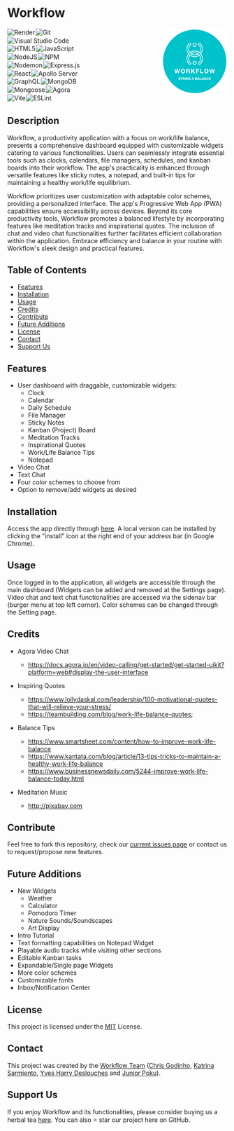 # Workflow

<a href="https://workflow-oj8s.onrender.com/">
  <img src="./client/public/readme_logo.png" height="150px" align="right" />
</a>

<style>
  div a {
    text-decoration: none;
  }
</style>

<div style="display: flex; flex-wrap: wrap; width: 35%">

<a href="https://render.com" style="text-decoration: none; margin-right: 1%; margin-bottom: 1%">
  <img alt="Render" src="https://img.shields.io/badge/Render-grey?style=for-the-badge&logo=render&logoColor=46E3B7">
</a>

<a href="https://git-scm.com/" style="text-decoration: none; margin-right: 1%; margin-bottom: 1%">
  <img alt="Git" src="https://img.shields.io/badge/Git-grey?style=for-the-badge&logo=git&logoColor=F05032">
</a>

<a href="https://code.visualstudio.com/" style="text-decoration: none; margin-right: 1%; margin-bottom: 1%">
  <img alt="Visual Studio Code" src="https://img.shields.io/badge/Visual_Studio_Code-grey?style=for-the-badge&logo=visual-studio-code&logoColor=007ACC">
</a>

<a href="https://developer.mozilla.org/en-US/docs/Web/Guide/HTML/HTML5" style="text-decoration: none; margin-right: 1%; margin-bottom: 1%">
  <img alt="HTML5" src="https://img.shields.io/badge/HTML5-grey?style=for-the-badge&logo=html5&logoColor=E34F26">
</a>

<a href="https://developer.mozilla.org/en-US/docs/Web/JavaScript" style="text-decoration: none; margin-right: 1%; margin-bottom: 1%">
  <img alt="JavaScript" src="https://img.shields.io/badge/JavaScript-grey?style=for-the-badge&logo=javascript">
</a>

<a href="https://nodejs.org/" style="text-decoration: none; margin-right: 1%; margin-bottom: 1%">
  <img alt="NodeJS" src="https://img.shields.io/badge/node.js-grey?style=for-the-badge&logo=node.js&logoColor=339933">
</a>

<a href="https://www.npmjs.com/" style="text-decoration: none; margin-right: 1%; margin-bottom: 1%">
  <img alt="NPM" src="https://img.shields.io/badge/NPM-grey?style=for-the-badge&logo=npm&logoColor=CB3837">
</a>

<a href="https://nodemon.io/" style="text-decoration: none; margin-right: 1%; margin-bottom: 1%">
  <img alt="Nodemon" src="https://img.shields.io/badge/Nodemon-grey?style=for-the-badge&logo=nodemon&logoColor=76D04B">
</a>

<a href="https://expressjs.com/" style="text-decoration: none; margin-right: 1%; margin-bottom: 1%">
  <img alt="Express.js" src="https://img.shields.io/badge/express.js-grey?style=for-the-badge&logo=express&logoColor=000000">
</a>

<a href="https://reactjs.org/" style="text-decoration: none; margin-right: 1%; margin-bottom: 1%">
  <img alt="React" src="https://img.shields.io/badge/React-grey?style=for-the-badge&logo=react&logoColor=61DAFB">
</a>

<a href="https://www.apollographql.com/" style="text-decoration: none; margin-right: 1%; margin-bottom: 1%">
  <img alt="Apollo Server" src="https://img.shields.io/badge/apollo-grey?style=for-the-badge&logo=apollo-graphql&logoColor=311C87">
</a>

<a href="https://graphql.org/" style="text-decoration: none; margin-right: 1%; margin-bottom: 1%">
  <img alt="GraphQL" src="https://img.shields.io/badge/graphql-grey?style=for-the-badge&logo=graphql&logoColor=E10098">
</a>

<a href="https://www.mongodb.com/" style="text-decoration: none; margin-right: 1%; margin-bottom: 1%">
  <img alt="MongoDB" src="https://img.shields.io/badge/mongodb-grey?style=for-the-badge&logo=mongodb&logoColor=47A248">
</a>

<a href="https://mongoosejs.com/" style="text-decoration: none; margin-right: 1%; margin-bottom: 1%">
  <img alt="Mongoose" src="https://img.shields.io/badge/mongoose-grey?style=for-the-badge&logo=mongoose&logoColor=880000">
</a>

<a href="https://www.agora.io/en/" style="text-decoration: none; margin-right: 1%; margin-bottom: 1%">
  <img alt="Agora" src="https://img.shields.io/badge/agora-grey?style=for-the-badge&logo=agora&logoColor=099DFD">
</a>

<a href="https://vitejs.dev/" style="text-decoration: none; margin-right: 1%; margin-bottom: 1%">
  <img alt="Vite" src="https://img.shields.io/badge/vite-grey?style=for-the-badge&logo=vite&logoColor=646CFF">
</a>

<a href="https://eslint.org/" style="text-decoration: none; margin-right: 1%; margin-bottom: 1%">
  <img alt="ESLint" src="https://img.shields.io/badge/ESLint-grey?style=for-the-badge&logo=eslint&logoColor=4B32C3">
</a>

</div>

## Description

Workflow, a productivity application with a focus on work/life balance, presents a comprehensive dashboard equipped with customizable widgets catering to various functionalities. Users can seamlessly integrate essential tools such as clocks, calendars, file managers, schedules, and kanban boards into their workflow. The app's practicality is enhanced through versatile features like sticky notes, a notepad, and built-in tips for maintaining a healthy work/life equilibrium.

Workflow prioritizes user customization with adaptable color schemes, providing a personalized interface. The app's Progressive Web App (PWA) capabilities ensure accessibility across devices. Beyond its core productivity tools, Workflow promotes a balanced lifestyle by incorporating features like meditation tracks and inspirational quotes. The inclusion of chat and video chat functionalities further facilitates efficient collaboration within the application. Embrace efficiency and balance in your routine with Workflow's sleek design and practical features.

## Table of Contents

- [Features](#features)
- [Installation](#installation)
- [Usage](#usage)
- [Credits](#credits)
- [Contribute](#contribute)
- [Future Additions](#future-additions)
- [License](#license)
- [Contact](#contact)
- [Support Us](#support-us)

## Features

- User dashboard with draggable, customizable widgets:
    - Clock
    - Calendar
    - Daily Schedule
    - File Manager
    - Sticky Notes
    - Kanban (Project) Board
    - Meditation Tracks
    - Inspirational Quotes
    - Work/Life Balance Tips
    - Notepad
- Video Chat
- Text Chat
- Four color schemes to choose from
- Option to remove/add widgets as desired

## Installation

Access the app directly through [here](<https://workflow-oj8s.onrender.com/>). A local version can be installed by clicking the "install" icon at the right end of your address bar (in Google Chrome).

## Usage

Once logged in to the application, all widgets are accessible through the main dashboard (Widgets can be added and removed at the Settings page). Video chat and text chat functionalities are accessed via the sidenav bar (burger menu at top left corner). Color schemes can be changed through the Setting page.

## Credits

- Agora Video Chat
    - <https://docs.agora.io/en/video-calling/get-started/get-started-uikit?platform=web#display-the-user-interface>

- Inspiring Quotes
    - <https://www.lollydaskal.com/leadership/100-motivational-quotes-that-will-relieve-your-stress/>
    - <https://teambuilding.com/blog/work-life-balance-quotes>;

- Balance Tips
    - <https://www.smartsheet.com/content/how-to-improve-work-life-balance>
    - <https://www.kantata.com/blog/article/13-tips-tricks-to-maintain-a-healthy-work-life-balance>
    - <https://www.businessnewsdaily.com/5244-improve-work-life-balance-today.html>

- Meditation Music
    - <http://pixabay.com>

## Contribute

Feel free to fork this repository, check our [current issues page](<https://github.com/project3-team3/workflow-app/issues>) or contact us to request/propose new features.

## Future Additions

- New Widgets
    - Weather
    - Calculator
    - Pomodoro Timer
    - Nature Sounds/Soundscapes
    - Art Display
- Intro Tutorial
- Text formatting capabilities on Notepad Widget
- Playable audio tracks while visiting other sections
- Editable Kanban tasks
- Expandable/Single page Widgets
- More color schemes
- Customizable fonts
- Inbox/Notification Center

## License

This project is licensed under the [MIT](/LICENSE) License.

## Contact

This project was created by the [Workflow Team](<https://github.com/project3-team3>) ([Chris Godinho](<https://github.com/chris-godinho>), [Katrina Sarmiento](<https://github.com/KitSarmiento>), [Yves Harry Deslouches](<https://github.com/YvesHarry>) and [Junior Poku](<https://github.com/Junya-jp>)).

## Support Us

If you enjoy Workflow and its functionalities, please consider buying us a herbal tea [here](<https://donate.stripe.com/00gaEI7Dsakm8ZWbII>). You can also :star: star our project here on GitHub.